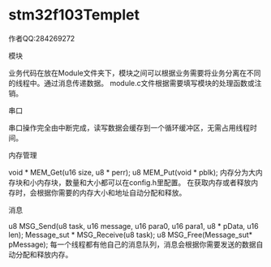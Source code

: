 # stm32f103Templet

作者QQ:284269272

模块

业务代码在放在Module文件夹下，模块之间可以根据业务需要将业务分离在不同的线程中。通过消息传递数据。
module.c文件根据需要填写模块的处理函数或注销。

串口

串口操作完全由中断完成，读写数据会缓存到一个循环缓冲区，无需占用线程时间。

内存管理

void * MEM_Get(u16 size, u8 * perr);
u8 MEM_Put(void * pblk);
内存分为大内存块和小内存块，数量和大小都可以在config.h里配置。
在获取内存或者释放内存时，会根据你需要的内存大小和地址自动分配和释放。

消息

u8 MSG_Send(u8 task, u16 message, u16 para0, u16 para1, u8 * pData, u16 len);
Message_sut * MSG_Receive(u8 task);
u8 MSG_Free(Message_sut* pMessage);
每一个线程都有他自己的消息队列，消息会根据你需要发送的数据自动分配和释放内存。
